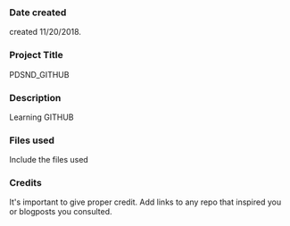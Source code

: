 ### Date created
created 11/20/2018.

### Project Title
PDSND_GITHUB

### Description
Learning GITHUB

### Files used
Include the files used

### Credits
It's important to give proper credit. Add links to any repo that inspired you or blogposts you consulted.

